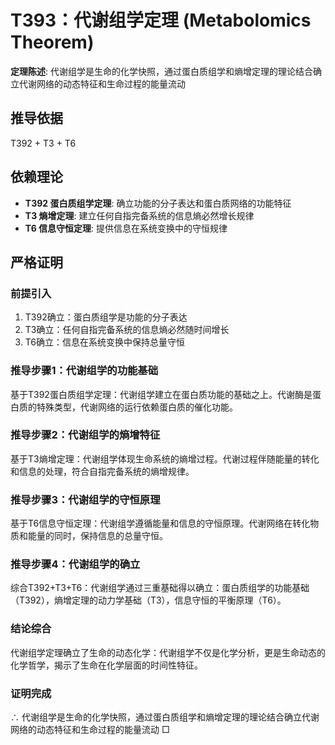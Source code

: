 # T393：代谢组学定理 (Metabolomics Theorem)

**定理陈述**: 代谢组学是生命的化学快照，通过蛋白质组学和熵增定理的理论结合确立代谢网络的动态特征和生命过程的能量流动

## 推导依据
T392 + T3 + T6

## 依赖理论
- **T392 蛋白质组学定理**: 确立功能的分子表达和蛋白质网络的功能特征
- **T3 熵增定理**: 建立任何自指完备系统的信息熵必然增长规律
- **T6 信息守恒定理**: 提供信息在系统变换中的守恒规律

## 严格证明

### 前提引入
1. T392确立：蛋白质组学是功能的分子表达
2. T3确立：任何自指完备系统的信息熵必然随时间增长
3. T6确立：信息在系统变换中保持总量守恒

### 推导步骤1：代谢组学的功能基础
基于T392蛋白质组学定理：代谢组学建立在蛋白质功能的基础之上。代谢酶是蛋白质的特殊类型，代谢网络的运行依赖蛋白质的催化功能。

### 推导步骤2：代谢组学的熵增特征
基于T3熵增定理：代谢组学体现生命系统的熵增过程。代谢过程伴随能量的转化和信息的处理，符合自指完备系统的熵增规律。

### 推导步骤3：代谢组学的守恒原理
基于T6信息守恒定理：代谢组学遵循能量和信息的守恒原理。代谢网络在转化物质和能量的同时，保持信息的总量守恒。

### 推导步骤4：代谢组学的确立
综合T392+T3+T6：代谢组学通过三重基础得以确立：蛋白质组学的功能基础（T392），熵增定理的动力学基础（T3），信息守恒的平衡原理（T6）。

### 结论综合
代谢组学定理确立了生命的动态化学：代谢组学不仅是化学分析，更是生命动态的化学哲学，揭示了生命在化学层面的时间性特征。

### 证明完成
∴ 代谢组学是生命的化学快照，通过蛋白质组学和熵增定理的理论结合确立代谢网络的动态特征和生命过程的能量流动 □